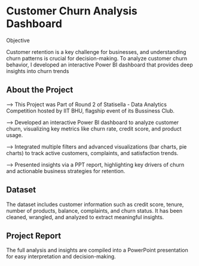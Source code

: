 
# Customer Churn Analysis Dashboard
Objective

Customer retention is a key challenge for businesses, and understanding churn patterns is crucial for decision-making. To analyze customer churn behavior, I developed an interactive Power BI dashboard that provides deep insights into churn trends


## About the Project
--> This Project was Part of Round 2 of Statisella - Data Analytics Competition hosted by IIT BHU, flagship event of its Bussiness Club.

--> Developed an interactive Power BI dashboard to analyze customer churn, visualizing key metrics like churn rate, credit score, and product usage.

--> Integrated multiple filters and advanced visualizations (bar charts, pie charts) to track active customers, complaints, and satisfaction trends.

--> Presented insights via a PPT report, highlighting key drivers of churn and actionable business strategies for retention.
## Dataset
The dataset includes customer information such as credit score, tenure, number of products, balance, complaints, and churn status. It has been cleaned, wrangled, and analyzed to extract meaningful insights.
## Project Report
The full analysis and insights are compiled into a PowerPoint presentation for easy interpretation and decision-making.
